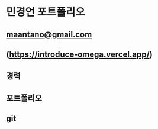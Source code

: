 # 민경언 포트폴리오

## maantano@gmail.com

## (https://introduce-omega.vercel.app/)

## 경력

## 포트폴리오

## git
